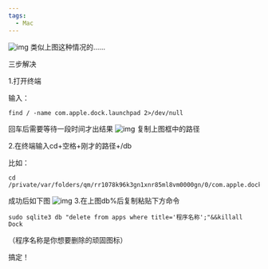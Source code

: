 ```yaml
---
tags:
  - Mac
---
```

![img](https://cn.mcecy.com/image/20230104/f1e1b37d4f6ff349a3c358ea2f80eb47.png)
类似上图这种情况的……

三步解决

1.打开终端

输入：
```
find / -name com.apple.dock.launchpad 2>/dev/null
```  

回车后需要等待一段时间才出结果
![img](https://cn.mcecy.com/image/20230321/07ccea4a2d9a484f6a990034b86240c9.png)
复制上图框中的路径

2.在终端输入cd+空格+刚才的路径+/db

比如：
```
cd /private/var/folders/qm/rr1078k96k3gn1xnr85ml8vm0000gn/0/com.apple.dock.launchpad/db
```
成功后如下图 
![img](https://cn.mcecy.com/image/20230321/4d4044c72af764dd3bd21fc6cafbad77.png)
3.在上图db%后复制粘贴下方命令
```
sudo sqlite3 db "delete from apps where title='程序名称';"&&killall Dock
```
（程序名称是你想要删除的顽固图标）

搞定！

